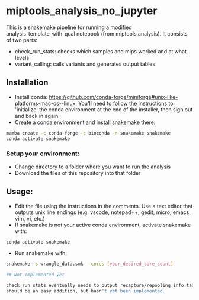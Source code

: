 # miptools_analysis_no_jupyter

This is a snakemake pipeline for running a modified analysis_template_with_qual
notebook (from miptools analysis). It consists of two parts:

 - check_run_stats: checks which samples and mips worked and at what levels
 - variant_calling: calls variants and generates output tables

## Installation

 - Install conda: https://github.com/conda-forge/miniforge#unix-like-platforms-mac-os--linux.
You'll need to follow the instructions to 'initialize' the conda environment at the end of the
installer, then sign out and back in again.
 - Create a conda environment and install snakemake there:
```bash
mamba create -c conda-forge -c bioconda -n snakemake snakemake
conda activate snakemake
```

### Setup your environment:
 - Change directory to a folder where you want to run the analysis
 - Download the files of this repository into that folder

## Usage:
 - Edit the  file using the instructions in the comments. Use a text editor that outputs unix line endings (e.g. vscode, notepad++, gedit, micro, emacs, vim, vi, etc.)
 - If snakemake is not your active conda environment, activate snakemake with:
```bash
conda activate snakemake
```
 - Run snakemake with:
```bash
snakemake -s wrangle_data.smk --cores [your_desired_core_count]

## Not Implemented yet

check_run_stats eventually needs to output recapture/repooling info tables. This
should be an easy addition, but hasn't yet been implemented.
